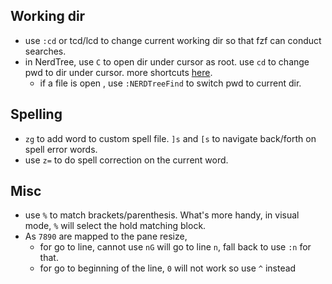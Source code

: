 ## Working dir
* use `:cd` or tcd/lcd to change current working dir so that fzf can conduct searches.
* in NerdTree, use `C` to open dir under cursor as root. use `cd` to change pwd to dir under cursor. more shortcuts [here](https://www.cheatography.com/stepk/cheat-sheets/vim-nerdtree/).
  * if a file is open , use `:NERDTreeFind` to switch pwd to current dir.

## Spelling
* `zg` to add word to custom spell file. `]s` and `[s` to navigate back/forth on spell error words.
* use `z=` to do spell correction on the current word.

## Misc
* use `%` to match brackets/parenthesis. What's more handy, in visual mode, `%` will select the hold matching block.
* As `7890` are mapped to the pane resize, 
  * for go to line, cannot use `nG` will go to line `n`, fall back to use `:n` for that. 
  * for go to beginning of the line, `0` will not work so use `^` instead
